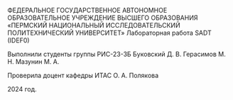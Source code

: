 ФЕДЕРАЛЬНОЕ ГОСУДАРСТВЕННОЕ АВТОНОМНОЕ ОБРАЗОВАТЕЛЬНОЕ УЧРЕЖДЕНИЕ ВЫСШЕГО ОБРАЗОВАНИЯ «ПЕРМСКИЙ НАЦИОНАЛЬНЫЙ ИССЛЕДОВАТЕЛЬСКИЙ ПОЛИТЕХНИЧЕСКИЙ УНИВЕРСИТЕТ»
Лабораторная работа
SADT (IDEF0)

Выполнили студенты группы РИС-23-3Б
Буковский Д. В.
Герасимов М. Н.
Мазунин М. А.


Проверила доцент кафедры ИТАС
О. А. Полякова

2024 год.
